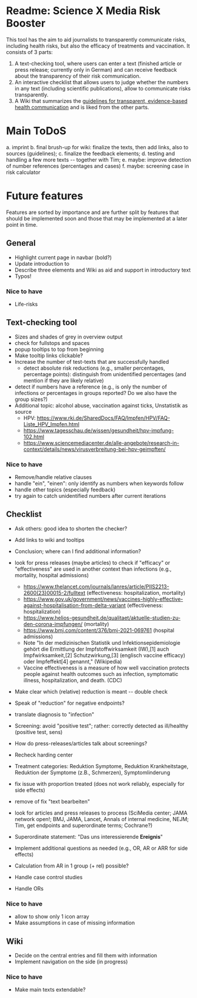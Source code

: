 # Readme: Science X Media Risk Booster 

This tool has the aim to aid journalists to transparently communicate risks, including health risks, but also the efficacy of treatments and vaccination. 
It consists of 3 parts: 

1. A text-checking tool, where users can enter a text (finished article or press release; currently only in German) and can receive feedback about the transparency of their risk communication.
2. An interactive checklist that allows users to judge whether the numbers in any text (including scientific publications), allow to communicate risks transparently.
3. A Wiki that summarizes the  [guidelines for transparent, evidence-based health communication](https://www.google.com/url?sa=t&source=web&rct=j&opi=89978449&url=https://www.ebm-netzwerk.de/de/medien/pdf/leitlinie-evidenzbasierte-gesundheitsinformation-fin.pdf&ved=2ahUKEwj4qPyDqpKGAxVE_7sIHXAMDNsQFnoECBIQAQ&usg=AOvVaw2JvtJWGC4VuUWCM1IMnl11)
and is liked from the other parts.

# Main ToDoS

a. imprint
b. final brush-up for wiki: finalize the texts, then add links, also to sources (guidelines);
c. finalize the feedback elements;
d. testing and handling a few more texts -- together with Tim;
e. maybe: improve detection of number references (percentages and cases)
f. maybe: screening case in risk calculator


# Future features 

Features are sorted by importance and are further split by features that should be implemented soon and those that may be implemented at a later point in time.

## General 

* Highlight current page in navbar (bold?)
* Update introduction to 
* Describe three elements and Wiki as aid and support in introductory text
* Typos!

### Nice to have 

* Life-risks 

## Text-checking tool 

* Sizes and shades of grey in overview output
* check for fullstops and spaces
* popup tooltips to top from beginning
* Make tooltip links clickable?
* Increase the number of test-texts that are successfully handled
    + detect absolute risk reductions (e.g., smaller percentages, percentage points): distinguish from unidentified percentages (and mention if they are likely relative)
* detect if numbers have a reference (e.g., is only the number of infections or percentages in groups reported? 
Do we also have the group sizes?)
* Additional topic: alcohol abuse, vaccination against ticks, Unstatistik as source
    + HPV: https://www.rki.de/SharedDocs/FAQ/Impfen/HPV/FAQ-Liste_HPV_Impfen.html 
    + https://www.tagesschau.de/wissen/gesundheit/hpv-impfung-102.html
    + https://www.sciencemediacenter.de/alle-angebote/research-in-context/details/news/virusverbreitung-bei-hpv-geimpften/

### Nice to have

* Remove/handle relative clauses 
* handle "ein", "einen": only identify as numbers when keywords follow
* handle other topics (especially feedback)
* try again to catch unidentified numbers after current iterations 


## Checklist

* Ask others: good idea to shorten the checker?
* Add links to wiki and tooltips
* Conclusion; where can I find additional information?

* look for press releases (maybe articles) to check if "efficacy" or "effectiveness" are used in another context than infections (e.g., mortality, hospital admissions)
  * https://www.thelancet.com/journals/lanres/article/PIIS2213-2600(23)00015-2/fulltext (effectiveness: hospitalization, mortality)
  * https://www.gov.uk/government/news/vaccines-highly-effective-against-hospitalisation-from-delta-variant (effectiveness: hospitalization)
  * https://www.helios-gesundheit.de/qualitaet/aktuelle-studien-zu-den-corona-impfungen/ (mortality)
  * https://www.bmj.com/content/376/bmj-2021-069761 (hospital admissions) 
  * Note "In der medizinischen Statistik und Infektionsepidemiologie gehört die Ermittlung der Impfstoffwirksamkeit (IW),[1] auch Impfwirksamkeit,[2] Schutzwirkung,[3] (englisch vaccine efficacy) oder Impfeffekt[4] genannt," (Wikipedia)
  * Vaccine effectiveness is a measure of how well vaccination protects people against health outcomes such as infection, symptomatic illness, hospitalization, and death. (CDC)
* Make clear which (relative) reduction is meant -- double check 
* Speak of "reduction" for negative endpoints? 
* translate diagnosis to "infection"
* Screening: avoid "positive test"; rather: correctly detected as ill/healthy (positive test, sens)
* How do press-releases/articles talk about screenings?
* Recheck harding center
* Treatment categories: Reduktion Symptome, Reduktion Krankheitstage, Reduktion der Symptome (z.B., Schmerzen), Symptomlinderung

* fix issue with proportion treated (does not work reliably, especially for side effects)
* remove of fix "text bearbeiten"

* look for articles and press releases to process (SciMedia center; JAMA network open!; BMJ, JAMA, Lancet, Annals of internal medicine, NEJM; Tim, get endpoints and superordinate terms; Cochrane?)
* Superordinate statement: "Das uns interessierende **Ereignis**"
* Implement additional questions as needed (e.g., OR, AR or ARR for side effects)
* Calculation from AR in 1 group (+ rel) possible?
* Handle case control studies
* Handle ORs

### Nice to have

* allow to show only 1 icon array
* Make assumptions in case of missing information

## Wiki

* Decide on the central entries and fill them with information
* Implement navigation on the side (in progress)

### Nice to have

* Make main texts extendable?